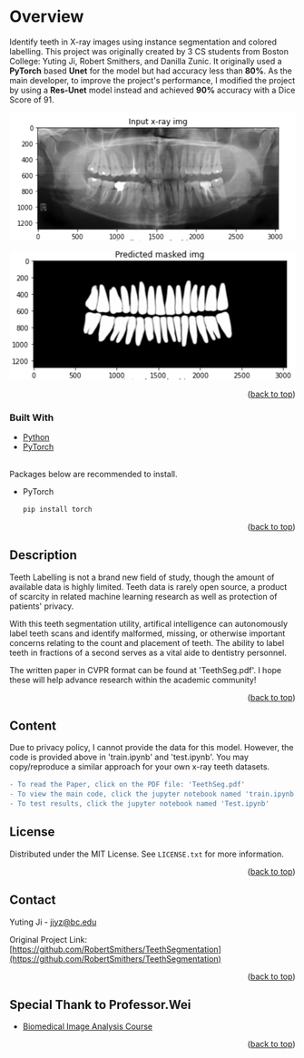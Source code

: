 # Overview

<!-- ABOUT THE PROJECT -->
Identify teeth in X-ray images using instance segmentation and colored labelling.
This project was originally created by 3 CS students from Boston College: Yuting Ji, Robert Smithers, and Danilla Zunic. It originally used a **PyTorch** based **Unet** for the model but had accuracy less than **80%**. As the main developer, to improve the project's performance, I modified the project by using a **Res-Unet** model instead and achieved **90%** accuracy with a Dice Score of 91.
<div id="top"></div>

<p align="center">
  <img src="images/input.png">
</p>
<p align="center">
  <img src="images/predicted.png">
</p>

<p align="right">(<a href="#top">back to top</a>)</p>


### Built With

* [Python](https://www.python.org/)
* [PyTorch](https://pytorch.org/)

<br/>Packages below are recommended to install.

* PyTorch
  ```sh
  pip install torch
  ```
<p align="right">(<a href="#top">back to top</a>)</p>

<!-- Description -->
## Description

Teeth Labelling is not a brand new field of study, though the amount of available data is highly limited. Teeth data is rarely open source, a product of scarcity in related machine learning research as well as protection of patients' privacy.

With this teeth segmentation utility, artifical intelligence can autonomously label teeth scans and identify malformed, missing, or otherwise important concerns relating to the count and placement of teeth. The ability to label teeth in fractions of a second serves as a vital aide to dentistry personnel.

The written paper in CVPR format can be found at 'TeethSeg.pdf'. I hope these will help advance research within the academic community!

<p align="right">(<a href="#top">back to top</a>)</p>

<!-- Content -->
## Content
Due to privacy policy, I cannot provide the data for this model. However, the code is provided above in 'train.ipynb' and 'test.ipynb'. You may copy/reproduce a similar approach for your own x-ray teeth datasets.
```diff
- To read the Paper, click on the PDF file: 'TeethSeg.pdf'
- To view the main code, click the jupyter notebook named 'train.ipynb'
- To test results, click the jupyter notebook named 'Test.ipynb'
```

<!-- LICENSE -->
## License
Distributed under the MIT License. See `LICENSE.txt` for more information.
<p align="right">(<a href="#top">back to top</a>)</p>



<!-- CONTACT -->
## Contact
Yuting Ji - jiyz@bc.edu

Original Project Link: [https://github.com/RobertSmithers/TeethSegmentation](https://github.com/RobertSmithers/TeethSegmentation)
<p align="right">(<a href="#top">back to top</a>)</p>


<!-- ACKNOWLEDGMENTS -->
## Special Thank to Professor.Wei
* [Biomedical Image Analysis Course](https://bc-cv.github.io/csci3397/s22/)
<p align="right">(<a href="#top">back to top</a>)</p>
